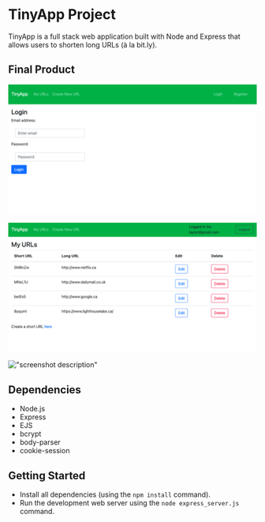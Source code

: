# TinyApp Project

TinyApp is a full stack web application built with Node and Express that allows users to shorten long URLs (à la bit.ly).

## Final Product

!["TinyApp's Login Page"](https://github.com/taylornoj/tinyapp/blob/master/docs/login-page.png?raw=true)

!["Your Personalized List of Short URLs"](https://github.com/taylornoj/tinyapp/blob/master/docs/urls-page.png?raw=true)

!["screenshot description"](#)

## Dependencies

- Node.js
- Express
- EJS
- bcrypt
- body-parser
- cookie-session

## Getting Started

- Install all dependencies (using the `npm install` command).
- Run the development web server using the `node express_server.js` command.
